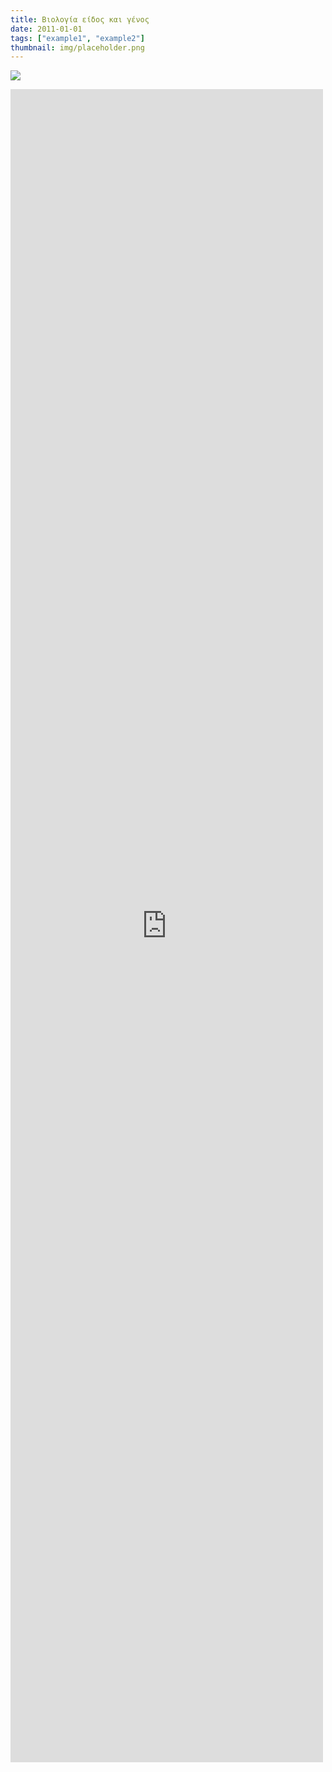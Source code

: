 ```yaml
---
title: Βιολογία είδος και γένος
date: 2011-01-01
tags: ["example1", "example2"]
thumbnail: img/placeholder.png
---
```

![](http://s.enet.gr/resources/2010-06/42-3-thumb-large.jpg) 
<iframe frameborder="0" height="2677" scrolling="no" src="http://www.webdoc.com/embed/C56CB3C9-83E0-0001-11BD-1DBA1B001CA0" title="webdoc" width="500"></iframe>
